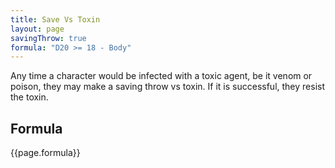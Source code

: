 ```yaml
---
title: Save Vs Toxin
layout: page
savingThrow: true
formula: "D20 >= 18 - Body"
---
```

Any time a character would be infected with a toxic agent, be it venom or poison, they may make a saving throw vs toxin. If it is successful, they resist the toxin.

## Formula
{{page.formula}}
